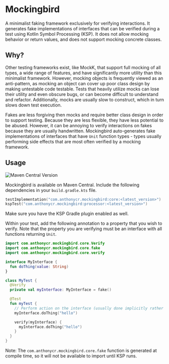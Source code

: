 # Mockingbird

A minimalist faking framework exclusively for verifying interactions. It generates fake
implementations of interfaces that can be verified during a test using Kotlin Symbol Processing
(KSP). It does not allow mocking behavior or return values, and does not support mocking concrete
classes.

## Why?

Other testing frameworks exist, like MockK, that support full mocking of all types, a wide range of
features, and have significantly more utility than this minimalist framework. However, mocking
objects is frequently viewed as an anti-pattern, as mocking an object can cover up poor class design
by making untestable code testable. Tests that heavily utilize mocks can lose their utility and even
obscure bugs, or can become difficult to understand and refactor. Additionally, mocks are usually
slow to construct, which in turn slows down test execution.

Fakes are less forgiving then mocks and require better class design in order to support testing.
Because they are less flexible, they have less potential to be abused. However, it can be annoying
to verify interactions on fakes because they are usually handwritten. Mockingbird auto-generates
fake implementations of interfaces that have `Unit` function types - types usually performing side
effects that are most often verified by a mocking framework.

## Usage

![Maven Central Version](https://img.shields.io/maven-central/v/com.anthonycr.mockingbird/core)


Mockingbird is available on Maven Central. Include the following dependencies in your
`build.gradle.kts` file.

```kotlin
testImplementation("com.anthonycr.mockingbird:core:<latest_version>")
kspTest("com.anthonycr.mockingbird:processor:<latest_version>")
```

Make sure you have the KSP Gradle plugin enabled as well.

Within your test, add the following annotation to a property that you wish to verify. Note that the
property you are verifying must be an interface with all functions returning `Unit`.

```kotlin
import com.anthonycr.mockingbird.core.Verify
import com.anthonycr.mockingbird.core.fake
import com.anthonycr.mockingbird.core.verify

interface MyInterface {
  fun doThing(value: String)
}

class MyTest {
  @Verify
  private val myInterface: MyInterface = fake()

  @Test
  fun myTest {
    // Perform action on the interface (usually done implicitly rather than explicitly)
    myInterface.doThing("hello")

    verify(myInterface) {
      myInterface.doThing("hello")
    }
  }
}
```

Note: The `com.anthonycr.mockingbird.core.fake` function is generated at compile time, so it will not be
available to import until KSP runs.
